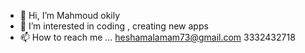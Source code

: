 - 👋 Hi, I’m Mahmoud okily
- 👀 I’m interested in coding , creating new apps 
- 📫 How to reach me ...
heshamalamam73@gmail.com
3332432718

<!---
heshamalamam73/heshamalamam73 is a ✨ special ✨ repository because its `README.md` (this file) appears on your GitHub profile.
You can click the Preview link to take a look at your changes.
--->
